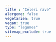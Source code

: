 ```yaml
---
title : "Céleri rave"
alergene: false
vegetarien: true
vegan: true
type: "legumes"
sitemap_exclude: true
--- 
```

